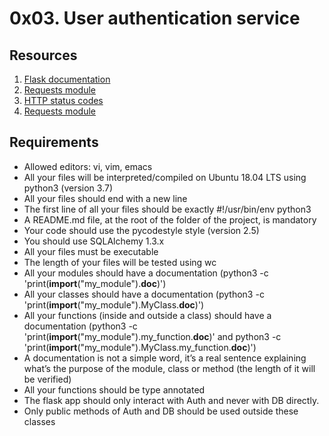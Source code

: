 # 0x03. User authentication service
## Resources
1. [Flask documentation](https://flask.palletsprojects.com/en/1.1.x/quickstart/)
2. [Requests module](https://requests.kennethreitz.org/en/latest/user/quickstart/)
3. [HTTP status codes](https://www.w3.org/Protocols/rfc2616/rfc2616-sec10.html)
4. [Requests module](https://requests.readthedocs.io/en/latest/user/quickstart/)


## Requirements
* Allowed editors: vi, vim, emacs
* All your files will be interpreted/compiled on Ubuntu 18.04 LTS using python3 (version 3.7)
* All your files should end with a new line
* The first line of all your files should be exactly #!/usr/bin/env python3
* A README.md file, at the root of the folder of the project, is mandatory
* Your code should use the pycodestyle style (version 2.5)
* You should use SQLAlchemy 1.3.x
* All your files must be executable
* The length of your files will be tested using wc
* All your modules should have a documentation (python3 -c 'print(__import__("my_module").__doc__)')
* All your classes should have a documentation (python3 -c 'print(__import__("my_module").MyClass.__doc__)')
* All your functions (inside and outside a class) should have a documentation (python3 -c 'print(__import__("my_module").my_function.__doc__)' and python3 -c 'print(__import__("my_module").MyClass.my_function.__doc__)')
* A documentation is not a simple word, it’s a real sentence explaining what’s the purpose of the module, class or method (the length of it will be verified)
* All your functions should be type annotated
* The flask app should only interact with Auth and never with DB directly.
* Only public methods of Auth and DB should be used outside these classes
